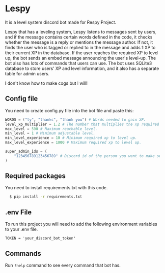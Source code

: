 # Lespy
It is a level system discord bot made for Respy Project.

Lespy that has a leveling system, Lespy listens to messages sent by users, and if the message contains certain words defined in the code, it checks whether the message is a reply or mentions the message author. If not, it finds the user who is tagged or replied to in the message and adds 1 XP to their current XP in the database. If the user reaches the required XP to level up, the bot sends an embed message announcing the user's level-up. The bot also has lots of commands that users can use. The bot uses SQLite3 database to store users' XP and level information, and it also has a separate table for admin users.

I don't know how to make cogs but I will!

## Config file
You need to create config.py file into the bot file and paste this:
```python
WORDS = ("ty", "thanks", "thank you") # Words needed to gain XP.
level_xp_multiplier = 1.2 # The number that multiplies the xp required when leveling up.
max_level = 500 # Maximum reachable level.
min_level = 1 # Minimum adjustable level.
min_level_experience = 10 # Minimum required xp to level up.
max_level_experience = 1000 # Maximum required xp to level up.

super_admin_ids = (
    "123456789123456789" # Discord id of the person you want to make super admin.
)
```

## Required packages
You need to install requirements.txt with this code.
```bash
  $ pip install -r requirements.txt
```

## .env File
To run this project you will need to add the following environment variables to your .env file.

`TOKEN = 'your_discord_bot_token'`

## Commands
Run `!help` command to see every command that bot has.
